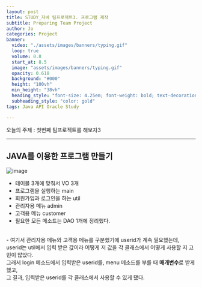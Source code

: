 ```yaml
---
layout: post
title: STUDY_자바 팀프로젝트3. 프로그램 제작
subtitle: Preparing Team Project 
author: Jo
categories: Project
banner:
  video: "./assets/images/banners/typing.gif"
  loop: true
  volume: 0.8
  start_at: 8.5
  image: "assets/images/banners/typing.gif"
  opacity: 0.618
  background: "#000"
  height: "100vh"
  min_height: "38vh"
  heading_style: "font-size: 4.25em; font-weight: bold; text-decoration: underline"
  subheading_style: "color: gold"
tags: Java API Oracle Study

---
```



오늘의 주제 : 첫번째 팀프로젝트를 해보자3 <br>
 * * *


## JAVA를 이용한 프로그램 만들기
![image](https://github.com/CheeseYoung/cheeseyoung.github.io/assets/132384527/0de63c0f-1168-4715-bb81-7f81263b9638) <br>
- 테이블 3개에 맞춰서 VO 3개
- 프로그램을 실행하는 main
- 회원가입과 로그인을 하는 util
- 관리자용 메뉴 admin
- 고객용 메뉴 customer
- 필요한 모든 메소드는 DAO 1개에 정리했다.
<br>
- 여기서 관리자용 메뉴와 고객용 메뉴를 구분했기에 userid가 계속 필요했는데,<br>
  userid는 util에서 입력 받은 값이라 어떻게 저 값을 각 클래스에서 어떻게 사용할 지 고민이 많았다.<br>
  그래서 login 메소드에서 입력받은 userid를, menu 메소드를 부를 때 <b>매개변수</b>로 받게했고,<br>
  그 결과, 입력받은 userid를 각 클래스에서 사용할 수 있게 됐다.
<br>



